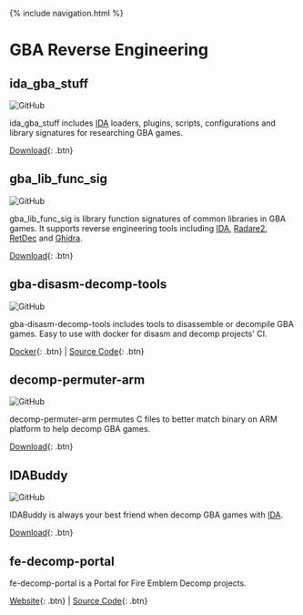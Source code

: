 {% include navigation.html %}

# GBA Reverse Engineering

## ida_gba_stuff

![GitHub](https://img.shields.io/github/license/laqieer/ida_gba_stuff)

ida_gba_stuff includes [IDA](https://hex-rays.com/ida-pro/) loaders, plugins, scripts, configurations and library signatures for researching GBA games.

[Download](https://github.com/laqieer/ida_gba_stuff){: .btn}

## gba_lib_func_sig

![GitHub](https://img.shields.io/github/license/laqieer/gba_lib_func_sig)

gba_lib_func_sig is library function signatures of common libraries in GBA games. It supports reverse engineering tools including [IDA](https://hex-rays.com/ida-pro/), [Radare2](https://rada.re/n/radare2.html), [RetDec](https://retdec.com/) and [Ghidra](https://retdec.com/).

[Download](https://github.com/laqieer/gba_lib_func_sig){: .btn}

## gba-disasm-decomp-tools

![GitHub](https://img.shields.io/github/license/laqieer/gba-disasm-decomp-tools)

gba-disasm-decomp-tools includes tools to disassemble or decompile GBA games. Easy to use with docker for disasm and decomp projects' CI.

[Docker](https://hub.docker.com/r/laqieer/gba-disasm-decomp-tools/){: .btn} | [Source Code](https://github.com/laqieer/gba-disasm-decomp-tools){: .btn}

## decomp-permuter-arm

![GitHub](https://img.shields.io/github/license/laqieer/decomp-permuter-arm)

decomp-permuter-arm permutes C files to better match binary on ARM platform to help decomp GBA games.

[Download](https://github.com/laqieer/decomp-permuter-arm){: .btn}

## IDABuddy

![GitHub](https://img.shields.io/github/license/laqieer/IDABuddy)

IDABuddy is always your best friend when decomp GBA games with [IDA](https://hex-rays.com/ida-pro/).

[Download](https://github.com/laqieer/IDABuddy){: .btn}

## fe-decomp-portal

fe-decomp-portal is a Portal for Fire Emblem Decomp projects.

[Website](https://laqieer.github.io/fe-decomp-portal/){: .btn} | [Source Code](https://github.com/laqieer/fe-decomp-portal){: .btn}
